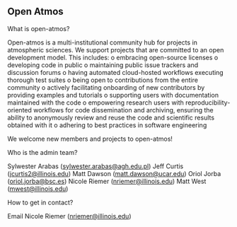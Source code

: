 ## Open Atmos

What is open-atmos?
 
Open-atmos is a multi-institutional community hub for projects in atmospheric sciences. We support projects that are committed to an open development model. 
This includes: 
o   embracing open-source licenses
o   developing code in public
o   maintaining public issue trackers and discussion forums
o   having automated cloud-hosted workflows executing thorough test suites
o   being open to contributions from the entire community
o   actively facilitating onboarding of new contributors by providing examples and tutorials
o   supporting users with documentation maintained with the code
o   empowering research users with reproducibility-oriented workflows for code dissemination and archiving, ensuring the ability to anonymously review and reuse the code and scientific results obtained with it 
o  adhering to best practices in software engineering

We welcome new members and projects to open-atmos!
 
Who is the admin team? 
 
Sylwester Arabas (sylwester.arabas@agh.edu.pl)
Jeff Curtis (jcurtis2@illinois.edu)
Matt Dawson (matt.dawson@ucar.edu)
Oriol Jorba (oriol.jorba@bsc.es)
Nicole Riemer (nriemer@illinois.edu)
Matt West (mwest@illinois.edu)
 
How to get in contact?

Email Nicole Riemer (nriemer@illinois.edu)
